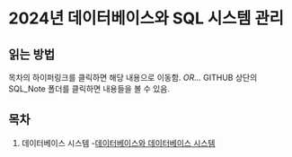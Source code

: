 # 2024년 데이터베이스와 SQL 시스템 관리

## 읽는 방법
목차의 하이퍼링크를 클릭하면 해당 내용으로 이동함.
_OR..._
GITHUB 상단의 SQL\_Note 폴더를 클릭하면 내용들을 볼 수 있음.

## 목차
1. 데이터베이스 시스템
    -[데이터베이스와 데이터베이스 시스템](SQL_Note/01_DATABASE_and_DATABASE_SYSTEM.md)

